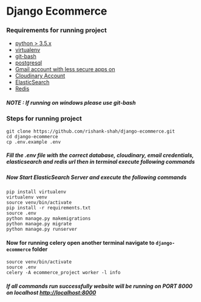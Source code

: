 # Django Ecommerce

### Requirements for running project 
- [python > 3.5.x](https://www.python.org/downloads/)
- [virtualenv](https://virtualenv.pypa.io/en/latest/installation.html)
- [git-bash](https://git-scm.com/downloads)
- [postgresql](https://www.postgresql.org/download/)
- [Gmail account with less secure apps on](https://www.google.com/intl/en-GB/gmail/about/#)
- [Cloudinary Account](https://cloudinary.com/)
- [ElasticSearch](https://www.elastic.co/downloads/elasticsearch)
- [Redis](https://redis.io/download)

##### NOTE : If running on windows please use git-bash

### Steps for running project
```
git clone https://github.com/rishank-shah/django-ecommerce.git
cd django-ecommerce
cp .env.example .env
```
##### Fill the .env file with the correct database, cloudinary, email credentials, elasticsearch and redis url then in terminal execute following commands
##### Now Start ElasticSearch Server and execute the following commands

```
pip install virtualenv
virtualenv venv
source venv/bin/activate
pip install -r requirements.txt
source .env
python manage.py makemigrations
python manage.py migrate
python manage.py runserver
```

#### Now for running celery open another terminal navigate to ```django-ecommerce``` folder
```
source venv/bin/activate
source .env
celery -A ecommerce_project worker -l info
```

##### If all commands run successfully website will be running on PORT 8000 on localhost [http://localhost:8000](http://localhost:8000)
